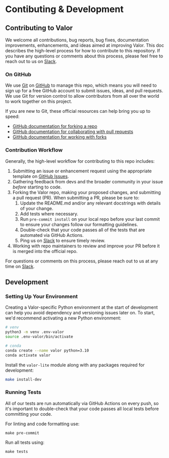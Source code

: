 # Contibuting & Development

## Contributing to Valor

We welcome all contributions, bug reports, bug fixes, documentation improvements, enhancements, and ideas aimed at improving Valor. This doc describes the high-level process for how to contribute to this repository. If you have any questions or comments about this process, please feel free to reach out to us on [Slack](https://striveworks-public.slack.com/join/shared_invite/zt-1a0jx768y-2J1fffN~b4fXYM8GecvOhA#/shared-invite/email).

### On GitHub

We use [Git](https://git-scm.com/doc) on [GitHub](https://github.com) to manage this repo, which means you will need to sign up for a free GitHub account to submit issues, ideas, and pull requests. We use Git for version control to allow contributors from all over the world to work together on this project.

If you are new to Git, these official resources can help bring you up to speed:

- [GitHub documentation for forking a repo](https://docs.github.com/en/get-started/quickstart/fork-a-repo)
- [GitHub documentation for collaborating with pull requests](https://docs.github.com/en/pull-requests/collaborating-with-pull-requests)
- [GitHub documentation for working with forks](https://docs.github.com/en/pull-requests/collaborating-with-pull-requests/working-with-forks)

### Contribution Workflow

Generally, the high-level workflow for contributing to this repo includes:

1. Submitting an issue or enhancement request using the appropriate template on [GitHub Issues](https://github.com/Striveworks/valor/issues).
2. Gathering feedback from devs and the broader community in your issue _before_ starting to code.
3. Forking the Valor repo, making your proposed changes, and submitting a pull request (PR). When submitting a PR, please be sure to:
     1. Update the README.md and/or any relevant docstrings with details of your change.
     2. Add tests where necessary.
     3. Run `pre-commit install` on your local repo before your last commit to ensure your changes follow our formatting guidelines.
     4. Double-check that your code passes all of the tests that are automated via GitHub Actions.
     5. Ping us on [Slack](https://striveworks-public.slack.com/join/shared_invite/zt-1a0jx768y-2J1fffN~b4fXYM8GecvOhA#/shared-invite/email) to ensure timely review.
4. Working with repo maintainers to review and improve your PR before it is merged into the official repo.

For questions or comments on this process, please reach out to us at any time on [Slack](https://striveworks-public.slack.com/join/shared_invite/zt-1a0jx768y-2J1fffN~b4fXYM8GecvOhA#/shared-invite/email).


## Development

### Setting Up Your Environment

Creating a Valor-specific Python environment at the start of development can help you avoid dependency and versioning issues later on. To start, we'd recommend activating a new Python environment:

```bash
# venv
python3 -m venv .env-valor
source .env-valor/bin/activate

# conda
conda create --name valor python=3.10
conda activate valor
```

Install the `valor-lite` module along with any packages required for development:
```bash
make install-dev
```

### Running Tests

All of our tests are run automatically via GitHub Actions on every push, so it's important to double-check that your code passes all local tests before committing your code.

For linting and code formatting use:
```shell
make pre-commit
```

Run all tests using:
```shell
make tests
```